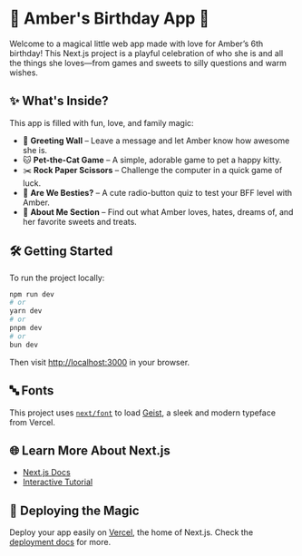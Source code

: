 # 🎂 Amber's Birthday App 🎉

Welcome to a magical little web app made with love for Amber’s 6th birthday! This Next.js project is a playful celebration of who she is and all the things she loves—from games and sweets to silly questions and warm wishes.

## ✨ What's Inside?

This app is filled with fun, love, and family magic:

- 🎁 **Greeting Wall** – Leave a message and let Amber know how awesome she is.
- 🐱 **Pet-the-Cat Game** – A simple, adorable game to pet a happy kitty.
- ✂️ **Rock Paper Scissors** – Challenge the computer in a quick game of luck.
- 💞 **Are We Besties?** – A cute radio-button quiz to test your BFF level with Amber.
- 💬 **About Me Section** – Find out what Amber loves, hates, dreams of, and her favorite sweets and treats.

## 🛠️ Getting Started

To run the project locally:

```bash
npm run dev
# or
yarn dev
# or
pnpm dev
# or
bun dev
```

Then visit [http://localhost:3000](http://localhost:3000) in your browser.

## 🔤 Fonts

This project uses [`next/font`](https://nextjs.org/docs/app/building-your-application/optimizing/fonts) to load [Geist](https://vercel.com/font), a sleek and modern typeface from Vercel.

## 🌐 Learn More About Next.js

- [Next.js Docs](https://nextjs.org/docs)
- [Interactive Tutorial](https://nextjs.org/learn)

## 🚀 Deploying the Magic

Deploy your app easily on [Vercel](https://vercel.com/new), the home of Next.js.
Check the [deployment docs](https://nextjs.org/docs/app/building-your-application/deploying) for more.
